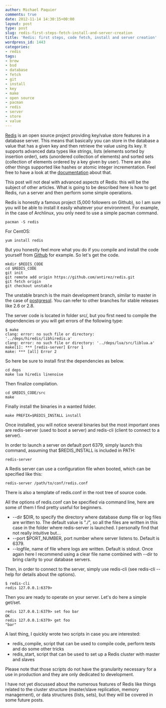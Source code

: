 ```yaml
---
author: Michael Paquier
comments: true
date: 2012-11-14 14:30:15+00:00
layout: post
type: post
slug: redis-first-steps-fetch-install-and-server-creation
title: 'Redis: first steps, code fetch, install and server creation'
wordpress_id: 1443
categories:
- redis
tags:
- brew
- bsd
- database
- fetch
- git
- install
- key
- make
- open source
- pacman
- redis
- server
- store
- value
---
```


[Redis](http://redis.io/) is an open source project providing key/value store features in a database server. This means that basically you can store in the database a value that has a given key and then retrieve the value using its key.
It supports advanced data types like strings, lists (elements sorted by insertion order), sets (unordered collection of elements) and sorted sets (collection of elements ordered by a key given by user). There are also other things supported like hashes or atomic integer incrementation. Feel free to have a look at the [documentation](http://redis.io/documentation) about that.

This post will not deal with advanced aspects of Redis: this will be the subject of other articles. What is going to be described here is how to get Redis, run a server and then perform some simple operations.

Redis is honestly a famous project (5,000 followers on Github), so I am sure you will be able to install it easily whatever your environment.
For example, in the case of Archlinux, you only need to use a simple pacman command.

    pacman -S redis

For CentOS:

    yum install redis

But you honestly feel more what you do if you compile and install the code yourself from [Github](https://github.com/antirez/redis) for example. So let's get the code.

    mkdir $REDIS_CODE
    cd $REDIS_CODE
    git init
    git remote add origin https://github.com/antirez/redis.git
    git fetch origin
    git checkout unstable

The unstable branch is the main development branch, similar to master in the case of [postgresql](https://github.com/postgres/postgres). You can refer to other branches for stable releases like 2.6 or 2.8.

The server code is located in folder src/, but you first need to compile the dependencies or you will get errors of the following type:

    $ make
    clang: error: no such file or directory: '../deps/hiredis/libhiredis.a'
    clang: error: no such file or directory: '../deps/lua/src/liblua.a'
    make[1]: *** [redis-server] Error 1
    make: *** [all] Error 2

So here be sure to install first the dependencies as below.

    cd deps
    make lua hiredis linenoise

Then finalize compilation.

    cd $REDIS_CODE/src
    make

Finally install the binaries in a wanted folder.

    make PREFIX=$REDIS_INSTALL install

Once installed, you will notice several binaries but the most important ones are redis-server (used to boot a server) and redis-cli (client to connect to a server).

In order to launch a server on default port 6379, simply launch this command, assuming that $REDIS_INSTALL is included in PATH:

    redis-server

A Redis server can use a configuration file when booted, which can be specified like this:

    redis-server /path/to/conf/redis.conf

There is also a template of redis.conf in the root tree of source code.

All the options of redis.conf can be specified via command line, here are some of them I find pretty useful for beginners.

  * --dir $DIR, to specify the directory where database dump file or log files are written to. The default value is "./", so all the files are written in this case in the folder where redis-server is launched. I personally find that not really intuitive but...
  * --port $PORT_NUMBER, port number where server listens to. Default is 6379.
  * --logfile, name of file where logs are written. Default is stdout. Once again here I recommend using a clear file name combined with --dir to bring clarity to your database servers.

Then, in order to connect to the server, simply use redis-cli (see redis-cli --help for details about the options).

    $ redis-cli
    redis 127.0.0.1:6379>

Then you are ready to operate on your server. Let's do here a simple get/set.

    redis 127.0.0.1:6379> set foo bar
    OK
    redis 127.0.0.1:6379> get foo
    "bar"

A last thing, I quickly wrote two scripts in case you are interested:

  * redis_compile, script that can be used to compile code, perform tests and do some other tricks
  * redis_start, script that can be used to set up a Redis cluster with master and slaves

Please note that those scripts do not have the granularity necessary for a use in production and they are only dedicated to development.

I have not yet discussed about the numerous features of Redis like things related to the cluster structure (master/slave replication, memory management), or data structures (lists, sets), but they will be covered in some future posts.
